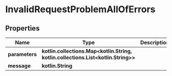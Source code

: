 
# InvalidRequestProblemAllOfErrors

## Properties
Name | Type | Description | Notes
------------ | ------------- | ------------- | -------------
**parameters** | **kotlin.collections.Map&lt;kotlin.String, kotlin.collections.List&lt;kotlin.String&gt;&gt;** |  |  [optional]
**message** | **kotlin.String** |  |  [optional]



